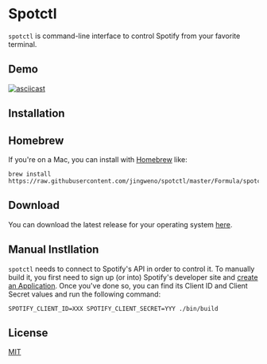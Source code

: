 # Spotctl

`spotctl` is command-line interface to control Spotify from your favorite terminal.

## Demo

[![asciicast](https://asciinema.org/a/154262.png)](https://asciinema.org/a/154262)

## Installation

## Homebrew

If you're on a Mac, you can install with [Homebrew](https://brew.sh/) like:

```
brew install https://raw.githubusercontent.com/jingweno/spotctl/master/Formula/spotctl.rb
```

## Download

You can download the latest release for your operating system [here](https://github.com/jingweno/spotctl/releases).

## Manual Instllation

`spotctl` needs to connect to Spotify's API in order to control it.
To manually build it, you first need to sign up (or into) Spotify's developer site and [create an Application](https://developer.spotify.com/my-applications/#!/applications/create).
Once you've done so, you can find its Client ID and Client Secret values and run the following command:

```
SPOTIFY_CLIENT_ID=XXX SPOTIFY_CLIENT_SECRET=YYY ./bin/build
```

## License

[MIT](https://github.com/jingweno/spotctl/blob/master/LICENSE)
